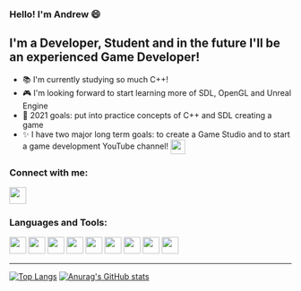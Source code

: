### Hello! I'm Andrew :smile:

## I'm a Developer, Student and in the future  I'll be an experienced Game Developer!
- :books: I'm currently studying so much C++!
- :video_game: I'm looking forward to start learning more of SDL, OpenGL and Unreal Engine
- :dart: 2021 goals: put into practice concepts of C++ and SDL creating a game
- :sparkles: I have two major long term goals: to create a Game Studio and to start a game development YouTube channel! <img align="center" width="26px" src="https://img.icons8.com/color/48/000000/youtube-tourtials.png"/>

### Connect with me:
[<img width="30px" src="https://img.icons8.com/color/48/000000/linkedin.png"/>](https://www.linkedin.com/in/andrewlcf/)

### Languages and Tools:

<img width="30px" src="https://img.icons8.com/color/48/000000/javascript.png"/>    <img width="30" src="https://img.icons8.com/color/48/000000/typescript.png"/>    <img width="30px" src="https://img.icons8.com/color/48/000000/c-plus-plus-logo.png"/>    <img width="30px" src="https://img.icons8.com/color/48/000000/react-native.png"/>    <img width="30" src="https://img.icons8.com/color/48/000000/nodejs.png"/>    <img width="30px" src="https://img.icons8.com/color/48/000000/unreal-engine.png"/>    <img width="30px" src="https://img.icons8.com/color/48/000000/visual-studio-2019.png"/>    <img width="30px" src="https://img.icons8.com/color/48/000000/visual-studio-code-2019.png"/>    <img width="30px" src="https://img.icons8.com/color/48/000000/ubuntu--v1.png"/>

---
[![Top Langs](https://github-readme-stats.vercel.app/api/top-langs/?username=drewProgram&theme=tokyonight)](https://github.com/anuraghazra/github-readme-stats) [![Anurag's GitHub stats](https://github-readme-stats.vercel.app/api?username=drewProgram&show_icons=true&theme=tokyonight)](https://github.com/anuraghazra/github-readme-stats)